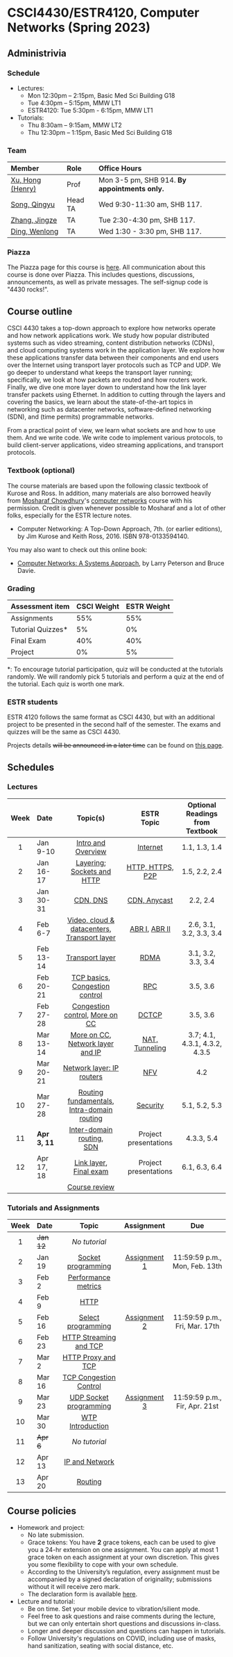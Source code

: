 # CSCI4430/ESTR4120, Computer Networks (Spring 2023)

## Administrivia

### Schedule
- Lectures: 
  * Mon 12:30pm – 2:15pm, Basic Med Sci Building G18
  * Tue 4:30pm – 5:15pm, MMW LT1
  * ESTR4120: Tue 5:30pm - 6:15pm, MMW LT1
- Tutorials:
  * Thu 8:30am – 9:15am, MMW LT2
  * Thu 12:30pm – 1:15pm, Basic Med Sci Building G18

### Team
| Member | Role | Office Hours |
| :---------------- | :--- | :----------- |
| [Xu, Hong (Henry)](https://henryhxu.github.io/) | Prof | Mon 3-5 pm, SHB 914. **By appointments only.** |
| [Song, Qingyu](mailto:qysong21@cse.cuhk.edu.hk) | Head TA | Wed 9:30-11:30 am, SHB 117. |
| [Zhang, Jingze](mailto:zhang_jing_ze@link.cuhk.edu.hk) | TA | Tue 2:30-4:30 pm, SHB 117. |
| [Ding, Wenlong](mailto:wlding@link.cuhk.edu.hk) | TA | Wed 1:30 - 3:30 pm, SHB 117. |

### Piazza
The Piazza page for this course is [here](https://piazza.com/cuhk.edu.hk/spring2023/csci4430estr4120).
All communication about this course is done over Piazza. This includes questions, discussions, announcements, as well as private messages. 
The self-signup code is "4430 rocks!".

## Course outline
CSCI 4430 takes a top-down approach to explore how networks operate and how network applications work. We study how popular distributed systems such as video streaming, content distribution networks (CDNs), and cloud computing systems work in the application layer. We explore how these applications transfer data between their components and end users over the Internet using transport layer protocols such as TCP and UDP. We go deeper to understand what keeps the transport layer running; specifically, we look at how packets are routed and how routers work. Finally, we dive one more layer down to understand how the link layer transfer packets using Ethernet. In addition to cutting through the layers and covering the basics, we learn about the state-of-the-art topics in networking such as datacenter networks, software-defined networking (SDN), and (time permits) programmable networks.

From a practical point of view, we learn what sockets are and how to use them. And we write code. We write code to implement various protocols, to build client-server applications, video streaming applications, and transport protocols.

### Textbook (optional)
The course materials are based upon the following classic textbook of Kurose and Ross. In addition, many materials are also borrowed heavily from [Mosharaf Chowdhury](http://www.mosharaf.com/)'s [computer networks](https://github.com/mosharaf/eecs489) course with his permission. Credit is given whenever possible to Mosharaf and a lot of other folks, especially for the ESTR lecture notes.
- Computer Networking: A Top-Down Approach, 7th. (or earlier editions), by Jim Kurose and Keith Ross, 2016. ISBN 978-0133594140.

You may also want to check out this online book:
- [Computer Networks: A Systems Approach](https://book.systemsapproach.org/index.html), by Larry Peterson and Bruce Davie.

### Grading
| Assessment item | CSCI Weight | ESTR Weight
| :---------------- | :--- | :--- | 
| Assignments | 55% | 55%
| Tutorial Quizzes* | 5% | 0%
| Final Exam | 40% | 40%
| Project | 0% | 5%

\*: To encourage tutorial participation, quiz will be conducted at the tutorials randomly. We will randomly pick 5 tutorials and perform a quiz at the end of the tutorial. Each quiz is worth one mark.

### ESTR students
ESTR 4120 follows the same format as CSCI 4430, but with an additional project to be presented in the second half of the semester. The exams and quizzes will be the same as CSCI 4430.

Projects details ~~will be announced in a later time~~ can be found on [this page](project.md).

## Schedules
<!--  Click on the topic to access the slides, and on the date to view the recording. -->

### Lectures
| Week | Date | Topic(s) | ESTR  <br>Topic | Optional Readings  <br>from Textbook |
| :---: |:----------- | :-----------------: | :------------: | :------------: | 
|1| Jan 9-10 | [Intro and Overview](lec/lec1.pptx) | [Internet](lec/estr1.pptx) | 1.1, 1.3, 1.4
|2| Jan 16-17| [Layering](lec/lec2.pptx);  <br>[Sockets and HTTP](lec/lec3.pptx) | [HTTP, HTTPS, P2P](lec/estr2.pptx)  | 1.5, 2.2, 2.4
|3| Jan 30-31| [CDN, DNS](lec/lec4.pptx) | [CDN, Anycast](lec/estr3.pptx) | 2.2, 2.4
|4| Feb 6-7| [Video, cloud & datacenters](lec/lec5.pptx),  <br>[Transport layer](lec/lec6.pptx) | [ABR I](lec/estr4.pptx), [ABR II](lec/estr4-puffer.pdf) | 2.6, 3.1, 3.2, 3.3, 3.4
|5| Feb 13-14| [Transport layer](lec/lec6.pptx) | [RDMA](lec/estr5-rdma.ppt) | 3.1, 3.2, 3.3, 3.4
|6| Feb 20-21| [TCP basics](lec/lec7.pptx),  <br>[Congestion control](lec/lec8.pptx) | [RPC](lec/estr6-rpc.pdf) | 3.5, 3.6
|7| Feb 27-28| [Congestion control](lec/lec8.pptx), [More on CC](lec/lec9.pptx) | [DCTCP](lec/estr7.pptx) | 3.5, 3.6
|8| Mar 13-14| [More on CC](lec/lec9.pptx),  <br>[Network layer and IP](lec/lec10.pptx) | [NAT, Tunneling](lec/estr8.ppt) | 3.7; 4.1, 4.3.1, 4.3.2, 4.3.5
|9| Mar 20-21| [Network layer: IP routers](lec/lec11.pptx) | [NFV](lec/estr9.pdf) | 4.2
|10| Mar 27-28 | [Routing fundamentals](lec/lec12.pptx),  <br>[Intra-domain routing](lec/lec13.pptx) | [Security](lec/estr10.pdf) | 5.1, 5.2, 5.3
|11| **Apr 3, 11** | [Inter-domain routing](lec/lec14.pptx),  <br>[SDN](lec/) | Project presentations | 4.3.3, 5.4
|12| Apr 17, 18 | [Link layer](lecture/),  <br>[Final exam](lecture/) | Project presentations | 6.1, 6.3, 6.4
| | | [Course review](lecture/)

### Tutorials and Assignments
<!--  ~~11:59:59 p.m., Sat, Jan 29th~~ 18:00:00 p.m., Mon, Jan 31st -->
<!-- assignment-1 -->
<!-- []() -->
| Week | Date | Topic | Assignment | Due |
| :---: | :------------------ | :-----: | :-------------: | :-------------: |
| 1 | ~~Jan 12~~ | *No tutorial* | | |
| 2 | Jan 19 | [Socket programming](tutorial/T01/) | [Assignment 1](assignment/assignment-1) | 11:59:59 p.m., Mon, Feb. 13th |
| 3 | Feb 2 | [Performance metrics](tutorial/T02/) | ||
| 4 | Feb 9 | [HTTP](tutorial/T03/) | ||
| 5 | Feb 16 | [Select programming](tutorial/T04/) | [Assignment 2](assignment/assignment-2) | 11:59:59 p.m., Fri, Mar. 17th |
| 6 | Feb 23 |[HTTP Streaming and TCP](tutorial/T05/)|||
| 7 | Mar 2 |[HTTP Proxy and TCP](tutorial/T06/)|||
| 8 | Mar 16 |[TCP Congestion Control](tutorial/T07/)|||
| 9 | Mar 23 |[UDP Socket programming](tutorial/T08/)|[Assignment 3](assignment/assignment-3) | 11:59:59 p.m., Fir, Apr. 21st |
| 10 | Mar 30 |[WTP Introduction](tutorial/T09/)|||
| 11 | ~~Apr 6~~ | *No tutorial* |||
| 12 | Apr 13 |[IP and Network](tutorial/T10/)|||
| 13 | Apr 20 |[Routing](tutorial/T11/)|||


## Course policies
- Homework and project: 
  * No late submission.
  * Grace tokens: You have **2** grace tokens, each can be used to give you a 24-hr extension on one assignment. You can apply at most 1 grace token on each assignment at your own discretion. This gives you some flexibility to cope with your own schedule.
  * According to the University’s regulation, every assignment must be accompanied by a signed declaration of originality; submissions without it will receive zero mark.
  * The declaration form is available [here](https://www.cuhk.edu.hk/policy/academichonesty/Eng_htm_files_(2013-14)/declaration_en.doc).
- Lecture and tutorial:
  * Be on time. Set your mobile device to vibration/silient mode.
  * Feel free to ask questions and raise comments during the lecture, but we can only entertain short questions and discussions in-class.
  * Longer and deeper discussion and questions can happen in tutorials.
  * Follow University's regulations on COVID, including use of masks, hand sanitization, seating with social distance, etc.
